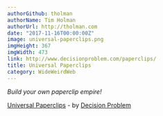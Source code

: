 ```yaml
---
authorGithub: tholman
authorName: Tim Holman
authorUrl: http://tholman.com
date: "2017-11-16T00:00:00Z"
image: universal-paperclips.png
imgHeight: 367
imgWidth: 473
link: http://www.decisionproblem.com/paperclips/
title: Universal Paperclips
category: WideWeirdWeb
---
```


_Build your own paperclip empire!_

[Universal Paperclips](http://www.decisionproblem.com/paperclips/) - by [Decision Problem](http://www.decisionproblem.com/)
